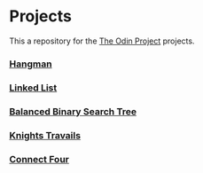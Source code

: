 # Projects

This a repository for the [The Odin Project](https://www.theodinproject.com) projects.

### [Hangman](https://www.theodinproject.com/lessons/ruby-hangman)

### [Linked List](https://www.theodinproject.com/lessons/ruby-linked-lists)

### [Balanced Binary Search Tree](https://www.theodinproject.com/lessons/ruby-binary-search-trees)

### [Knights Travails](https://www.theodinproject.com/lessons/ruby-knights-travails)

### [Connect Four](https://www.theodinproject.com/lessons/ruby-connect-four)
